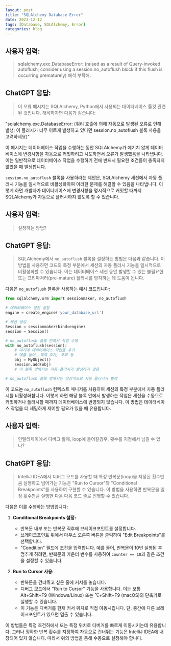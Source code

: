 ```yaml
---
layout: post
title: "SQLAlchemy Database Error"
date: 2023-12-12
tags: [Database, SQLAlchemy, Error]
categories: blog
---
```


## 사용자 입력:
> sqlalchemy.exc.DatabaseError: (raised as a result of Query-invoked autoflush; consider using a session.no_autoflush block if this flush is occurring prematurely) 해석 부탁해.

## ChatGPT 응답:
> 이 오류 메시지는 SQLAlchemy, Python에서 사용되는 데이터베이스 툴킷 관련된 것입니다. 해석하자면 다음과 같습니다:

"sqlalchemy.exc.DatabaseError: (쿼리 호출에 의해 자동으로 발생된 오류로 인해 발생; 이 플러시가 너무 이르게 발생하고 있다면 session.no_autoflush 블록 사용을 고려하세요)"

이 메시지는 데이터베이스 작업을 수행하는 동안 SQLAlchemy가 예기치 않게 데이터베이스에 변경사항을 자동으로 커밋하려고 시도하면서 오류가 발생했음을 나타냅니다. 이는 일반적으로 데이터베이스 작업을 수행하기 전에 반드시 필요한 조건들이 충족되지 않았을 때 발생합니다.

`session.no_autoflush` 블록을 사용하라는 제안은, SQLAlchemy 세션에서 자동 플러시 기능을 일시적으로 비활성화하여 이러한 문제를 해결할 수 있음을 나타냅니다. 이렇게 하면 개발자가 데이터베이스에 변경사항을 명시적으로 커밋할 때까지 SQLAlchemy가 자동으로 플러시하지 않도록 할 수 있습니다.

## 사용자 입력:
> 설정하는 방법?

## ChatGPT 응답:
> SQLAlchemy에서 `no_autoflush` 블록을 설정하는 방법은 다음과 같습니다. 이 방법을 사용하면 코드의 특정 부분에서 세션의 자동 플러시 기능을 일시적으로 비활성화할 수 있습니다. 이는 데이터베이스 세션 동안 발생할 수 있는 불필요한 또는 프리마쳐러(pre-mature) 플러시를 방지하는 데 도움이 됩니다.

다음은 `no_autoflush` 블록을 사용하는 예시 코드입니다:

```python
from sqlalchemy.orm import sessionmaker, no_autoflush

# 데이터베이스 엔진 설정
engine = create_engine('your_database_url')

# 세션 생성
Session = sessionmaker(bind=engine)
session = Session()

# no_autoflush 블록 안에서 작업 수행
with no_autoflush(session):
    # 여기에 데이터베이스 작업을 추가
    # 예를 들어, 객체 추가, 조회 등
    obj = MyObject()
    session.add(obj)
    # 이 블록 안에서는 자동 플러시가 발생하지 않음

# no_autoflush 블록 밖에서는 정상적으로 자동 플러시가 발생
```

이 코드는 `no_autoflush` 컨텍스트 매니저를 사용하여 세션의 특정 부분에서 자동 플러시를 비활성화합니다. 이렇게 하면 해당 블록 안에서 발생하는 작업은 세션을 수동으로 커밋하거나 플러시할 때까지 데이터베이스에 반영되지 않습니다. 이 방법은 데이터베이스 작업을 더 세밀하게 제어할 필요가 있을 때 유용합니다.

## 사용자 입력:
> 인텔리제이에서 디버그 할때, loop에 들어갈경우, 횟수를 지정해서 넘길 수 있나?

## ChatGPT 응답:
> IntelliJ IDEA에서 디버그 모드를 사용할 때 특정 반복문(loop)을 지정된 횟수만큼 실행하고 넘어가는 기능은 "Run to Cursor"와 "Conditional Breakpoints"를 사용하여 구현할 수 있습니다. 이 방법을 사용하면 반복문을 일정 횟수만큼 실행한 다음 다음 코드 줄로 진행할 수 있습니다.

다음은 이를 수행하는 방법입니다:

1. **Conditional Breakpoints 설정:**
   - 반복문 내부 또는 반복문 직후에 브레이크포인트를 설정합니다.
   - 브레이크포인트 위에서 마우스 오른쪽 버튼을 클릭하여 "Edit Breakpoints"를 선택합니다.
   - "Condition" 필드에 조건을 입력합니다. 예를 들어, 반복문이 10번 실행된 후 멈추게 하려면, 반복문의 카운터 변수를 사용하여 `counter == 10`과 같은 조건을 설정할 수 있습니다.

2. **Run to Cursor 사용:**
   - 반복문을 건너뛰고 싶은 줄에 커서를 놓습니다.
   - 디버그 모드에서 "Run to Cursor" 기능을 사용합니다. 이는 보통 Alt+Shift+F9 (Windows/Linux) 또는 ⌥+Shift+F9 (macOS)의 단축키로 실행할 수 있습니다.
   - 이 기능은 디버거를 현재 커서 위치로 직접 이동시킵니다. 단, 중간에 다른 브레이크포인트가 있으면 멈출 수 있습니다.

이 방법들은 특정 조건하에서 또는 특정 위치로 디버거를 빠르게 이동시키는데 유용합니다. 그러나 정확한 반복 횟수를 지정하여 자동으로 건너뛰는 기능은 IntelliJ IDEA에 내장되어 있지 않습니다. 따라서 위의 방법을 통해 수동으로 설정해야 합니다.

